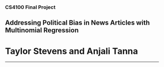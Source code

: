 ### CS4100 Final Project
## Addressing Political Bias in News Articles with Multinomial Regression
# Taylor Stevens and Anjali Tanna

***
